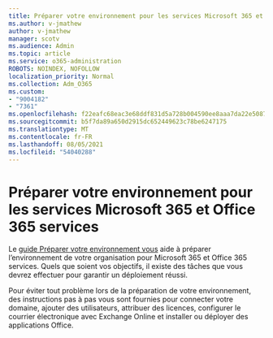 ```yaml
---
title: Préparer votre environnement pour les services Microsoft 365 et Office 365 services
ms.author: v-jmathew
author: v-jmathew
manager: scotv
ms.audience: Admin
ms.topic: article
ms.service: o365-administration
ROBOTS: NOINDEX, NOFOLLOW
localization_priority: Normal
ms.collection: Adm_O365
ms.custom:
- "9004182"
- "7361"
ms.openlocfilehash: f22eafc68eac3e68ddf831d5a728b004590ee8aaa7da22e508716ceb257250b1
ms.sourcegitcommit: b5f7da89a650d2915dc652449623c78be6247175
ms.translationtype: MT
ms.contentlocale: fr-FR
ms.lasthandoff: 08/05/2021
ms.locfileid: "54040288"
---
```

# <a name="prepare-your-environment-for-microsoft-365-and-office-365-services"></a>Préparer votre environnement pour les services Microsoft 365 et Office 365 services

Le [guide Préparer votre environnement vous](https://go.microsoft.com/fwlink/?linkid=2005213) aide à préparer l’environnement de votre organisation pour Microsoft 365 et Office 365 services. Quels que soient vos objectifs, il existe des tâches que vous devrez effectuer pour garantir un déploiement réussi.

Pour éviter tout problème lors de la préparation de votre environnement, des instructions pas à pas vous sont fournies pour connecter votre domaine, ajouter des utilisateurs, attribuer des licences, configurer le courrier électronique avec Exchange Online et installer ou déployer des applications Office.
